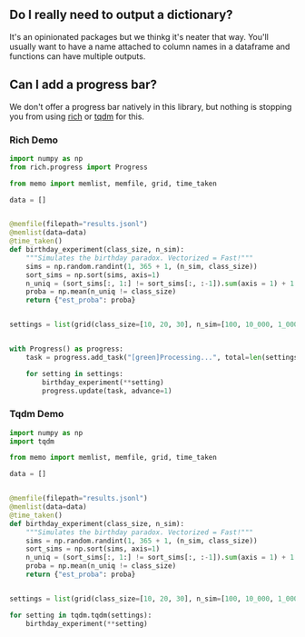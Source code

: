 ## Do I really need to output a dictionary? 

It's an opinionated packages but we thinkg it's neater that way. 
You'll usually want to have a name attached to column names in 
a dataframe and functions can have multiple outputs.  

## Can I add a progress bar? 

We don't offer a progress bar natively in this library, but nothing is stopping you
from using [rich](https://github.com/willmcgugan/rich) or 
[tqdm](https://github.com/tqdm/tqdm) for this. 

### Rich Demo 

```python
import numpy as np
from rich.progress import Progress

from memo import memlist, memfile, grid, time_taken

data = []


@memfile(filepath="results.jsonl")
@memlist(data=data)
@time_taken()
def birthday_experiment(class_size, n_sim):
    """Simulates the birthday paradox. Vectorized = Fast!"""
    sims = np.random.randint(1, 365 + 1, (n_sim, class_size))
    sort_sims = np.sort(sims, axis=1)
    n_uniq = (sort_sims[:, 1:] != sort_sims[:, :-1]).sum(axis = 1) + 1
    proba = np.mean(n_uniq != class_size)
    return {"est_proba": proba}


settings = list(grid(class_size=[10, 20, 30], n_sim=[100, 10_000, 1_000_000]))


with Progress() as progress:
    task = progress.add_task("[green]Processing...", total=len(settings))

    for setting in settings:
        birthday_experiment(**setting)
        progress.update(task, advance=1)
```

### Tqdm Demo 

```python
import numpy as np
import tqdm

from memo import memlist, memfile, grid, time_taken

data = []


@memfile(filepath="results.jsonl")
@memlist(data=data)
@time_taken()
def birthday_experiment(class_size, n_sim):
    """Simulates the birthday paradox. Vectorized = Fast!"""
    sims = np.random.randint(1, 365 + 1, (n_sim, class_size))
    sort_sims = np.sort(sims, axis=1)
    n_uniq = (sort_sims[:, 1:] != sort_sims[:, :-1]).sum(axis = 1) + 1
    proba = np.mean(n_uniq != class_size)
    return {"est_proba": proba}


settings = list(grid(class_size=[10, 20, 30], n_sim=[100, 10_000, 1_000_000]))

for setting in tqdm.tqdm(settings):
    birthday_experiment(**setting)
```